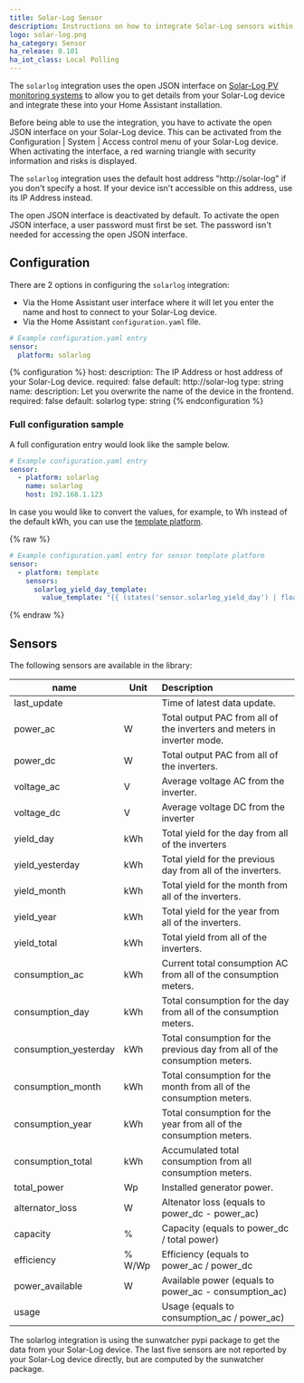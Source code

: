 ```yaml
---
title: Solar-Log Sensor
description: Instructions on how to integrate Solar-Log sensors within Home Assistant.
logo: solar-log.png
ha_category: Sensor
ha_release: 0.101
ha_iot_class: Local Polling
---
```


The `solarlog` integration uses the open JSON interface on [Solar-Log PV monitoring systems](https://www.solar-log.com/) to allow you to get details from your Solar-Log device and integrate these into your Home Assistant installation.

Before being able to use the integration, you have to activate the open JSON interface on your Solar-Log device. This can be activated from the Configuration | System | Access control menu of your Solar-Log device. 
When activating the interface, a red warning triangle with security information and risks is displayed.

The `solarlog` integration uses the default host address "http://solar-log" if you don't specify a host. If your device isn't accessible on this address, use its IP Address instead.

<div class='note warning'>
The open JSON interface is deactivated by default. To activate the open JSON interface, a user password must first be set. The password isn't needed for accessing the open JSON interface.
</div>

## Configuration

There are 2 options in configuring the `solarlog` integration:

- Via the Home Assistant user interface where it will let you enter the name and host to connect to your Solar-Log device.
- Via the Home Assistant `configuration.yaml` file.

```yaml
# Example configuration.yaml entry
sensor:
  platform: solarlog
```

{% configuration %}
host:
  description: The IP Address or host address of your Solar-Log device.
  required: false
  default: http://solar-log
  type: string
name:
  description: Let you overwrite the name of the device in the frontend.
  required: false
  default: solarlog
  type: string
{% endconfiguration %}

### Full configuration sample

A full configuration entry would look like the sample below.

```yaml
# Example configuration.yaml entry
sensor:
  - platform: solarlog
    name: solarlog
    host: 192.168.1.123
```

In case you would like to convert the values, for example, to Wh instead of the default kWh, you can use the [template platform](/integrations/template/).

{% raw %}
```yaml
# Example configuration.yaml entry for sensor template platform
sensor:
  - platform: template
    sensors:
      solarlog_yield_day_template:
        value_template: "{{ (states('sensor.solarlog_yield_day') | float * 1000) | round(0) }}"
```
{% endraw %}

## Sensors

The following sensors are available in the library:

| name                  | Unit   | Description   |
|-----------------------|--------|:-------------------------------------------|
| last_update           |        | Time of latest data update.                |
| power_ac              | W      | Total output PAC from all of the inverters and meters in inverter mode. |
| power_dc              | W      | Total output PAC from all of the inverters. |
| voltage_ac            | V      | Average voltage AC from the inverter. |
| voltage_dc            | V      | Average voltage DC from the inverter |
| yield_day             | kWh    | Total yield for the day from all of the inverters |
| yield_yesterday       | kWh    | Total yield for the previous day from all of the inverters. |
| yield_month           | kWh    | Total yield for the month from all of the inverters. |
| yield_year            | kWh    | Total yield for the year from all of the inverters. |
| yield_total           | kWh    | Total yield from all of the inverters. |
| consumption_ac        | kWh    | Current total consumption AC from all of the consumption meters. |
| consumption_day       | kWh    | Total consumption for the day from all of the consumption meters. |
| consumption_yesterday | kWh    | Total consumption for the previous day from all of the consumption meters. |
| consumption_month     | kWh    | Total consumption for the month from all of the consumption meters. |
| consumption_year      | kWh    | Total consumption for the year from all of the consumption meters. |
| consumption_total     | kWh    | Accumulated total consumption from all consumption meters. |
| total_power           | Wp     | Installed generator power. |
| alternator_loss       | W      | Altenator loss (equals to power_dc - power_ac) |
| capacity              | %      | Capacity (equals to power_dc / total power) |
| efficiency            | % W/Wp | Efficiency (equals to power_ac / power_dc |
| power_available       | W      | Available power (equals to power_ac - consumption_ac) | 
| usage                 |        | Usage (equals to consumption_ac / power_ac) |

<div class='note'>
The solarlog integration is using the sunwatcher pypi package to get the data from your Solar-Log device. The last five sensors are not reported by your Solar-Log device directly, but are computed by the sunwatcher package.
</div>
